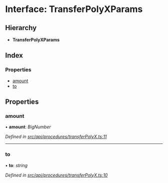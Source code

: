 # Interface: TransferPolyXParams

## Hierarchy

* **TransferPolyXParams**

## Index

### Properties

* [amount](api_procedures.transferpolyxparams.md#amount)
* [to](api_procedures.transferpolyxparams.md#to)

## Properties

###  amount

• **amount**: *BigNumber*

*Defined in [src/api/procedures/transferPolyX.ts:11](https://github.com/PolymathNetwork/polymesh-sdk/blob/d7c2770/src/api/procedures/transferPolyX.ts#L11)*

___

###  to

• **to**: *string*

*Defined in [src/api/procedures/transferPolyX.ts:10](https://github.com/PolymathNetwork/polymesh-sdk/blob/d7c2770/src/api/procedures/transferPolyX.ts#L10)*

